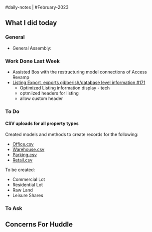 #daily-notes | #February-2023

## What I did today


### General

- General Assembly: 

### Work Done Last Week
- Assisted Bos with the restructuring model connections of Access Revamp
-  [Listing Export, exports gibberish/database level information #171](https://github.com/resonate-dev/saturn/issues/171)
	- Optimized Listing information display - tech
	- optmiized headers for listing
	- allow custom header

### To Do

#### CSV uploads for all property types
Created models and methods to create records for the following:

-   [Office.csv](https://resonateasia.monday.com/protected_static/11518469/resources/744571998/Office.csv)
-   [Warehouse.csv](https://resonateasia.monday.com/protected_static/11518469/resources/744571999/Warehouse.csv)
-   [Parking.csv](https://resonateasia.monday.com/protected_static/11518469/resources/744572000/Parking.csv)
-   [Retail.csv](https://resonateasia.monday.com/protected_static/11518469/resources/744572014/Retail.csv)

To be created:

-   Commercial Lot
-   Residential Lot
-   Raw Land
-   Leisure Shares


### To Ask


## Concerns For Huddle


